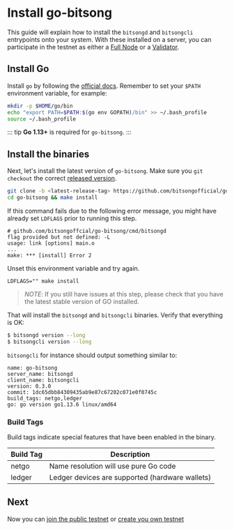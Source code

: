 # Install go-bitsong

This guide will explain how to install the `bitsongd` and `bitsongcli` entrypoints onto your system. With these installed on a server, you can participate in the testnet as either a [Full Node](./join-testnet.md) or a [Validator](../validators/validator-setup.md).

## Install Go

Install `go` by following the [official docs](https://golang.org/doc/install). Remember to set your `$PATH` environment variable, for example:

```bash
mkdir -p $HOME/go/bin
echo "export PATH=$PATH:$(go env GOPATH)/bin" >> ~/.bash_profile
source ~/.bash_profile
```

::: tip
**Go 1.13+** is required for `go-bitsong`.
:::

## Install the binaries

Next, let's install the latest version of `go-bitsong`. Make sure you `git checkout` the correct [released version](https://github.com/bitsongofficial/go-bitsong/releases).

```bash
git clone -b <latest-release-tag> https://github.com/bitsongofficial/go-bitsong
cd go-bitsong && make install
```

If this command fails due to the following error message, you might have already set `LDFLAGS` prior to running this step.

```
# github.com/bitsongoffcial/go-bitsong/cmd/bitsongd
flag provided but not defined: -L
usage: link [options] main.o
...
make: *** [install] Error 2
```

Unset this environment variable and try again.

```
LDFLAGS="" make install
```

> _NOTE_: If you still have issues at this step, please check that you have the latest stable version of GO installed.

That will install the `bitsongd` and `bitsongcli` binaries. Verify that everything is OK:

```bash
$ bitsongd version --long
$ bitsongcli version --long
```

`bitsongcli` for instance should output something similar to:

```shell
name: go-bitsong
server_name: bitsongd
client_name: bitsongcli
version: 0.3.0
commit: 1dc65dbb84309435ab9e87c67202c071e0f0745c
build_tags: netgo,ledger
go: go version go1.13.6 linux/amd64
```

### Build Tags

Build tags indicate special features that have been enabled in the binary.

| Build Tag | Description                                     |
| --------- | ----------------------------------------------- |
| netgo     | Name resolution will use pure Go code           |
| ledger    | Ledger devices are supported (hardware wallets) |

## Next

Now you can [join the public testnet](./join-testnet.md) or [create you own testnet](./deploy-testnet.md)
